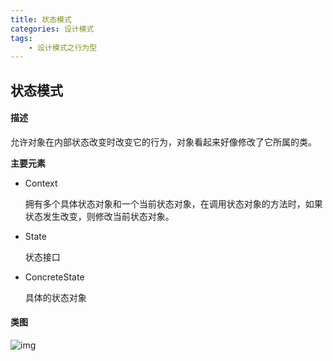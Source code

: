 ```yaml
---
title: 状态模式
categories: 设计模式
tags:
	- 设计模式之行为型
---
```


## 状态模式

#### 描述

允许对象在内部状态改变时改变它的行为，对象看起来好像修改了它所属的类。

**主要元素**

- Context

  拥有多个具体状态对象和一个当前状态对象，在调用状态对象的方法时，如果状态发生改变，则修改当前状态对象。

- State

  状态接口

- ConcreteState

  具体的状态对象

#### 类图

![img](https://gitee.com/aurora1004/pictures/raw/master/79df886f-fdc3-4020-a07f-c991bb58e0d8.png)